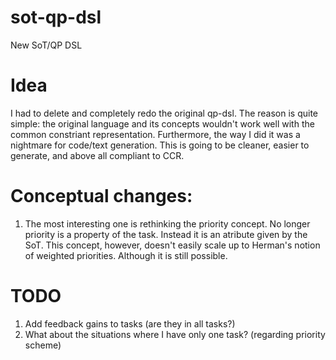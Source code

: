 # sot-qp-dsl
New SoT/QP DSL

# Idea
I had to delete and completely redo the original qp-dsl. The reason is quite simple: the original
language and its concepts wouldn't work well with the common constriant representation. Furthermore, 
the way I did it was a nightmare for code/text generation. This is going to be cleaner, easier to 
generate, and above all compliant to CCR.

# Conceptual changes:
1. The most interesting one is rethinking the priority concept. No longer priority is a property 
   of the task. Instead it is an atribute given by the SoT. This concept, however, doesn't easily
   scale up to Herman's notion of weighted priorities. Although it is still possible.

# TODO
1. Add feedback gains to tasks (are they in all tasks?)
2. What about the situations where I have only one task? (regarding priority scheme)
